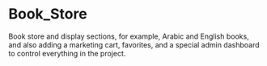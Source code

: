 # Book_Store
Book store and display sections, for example, Arabic and English books, and also adding a marketing cart, favorites, and a special admin dashboard to control everything in the project.
